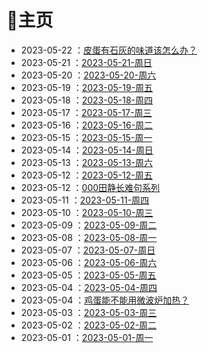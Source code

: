 # 🏡主页

- 2023-05-22 ：[皮蛋有石灰的味道该怎么办？](%E7%9A%AE%E8%9B%8B%E6%9C%89%E7%9F%B3%E7%81%B0%E7%9A%84%E5%91%B3%E9%81%93%E8%AF%A5%E6%80%8E%E4%B9%88%E5%8A%9E%EF%BC%9F.md)
- 2023-05-21 ：[2023-05-21-周日](2023-05-21-%E5%91%A8%E6%97%A5.md)
- 2023-05-20 ：[2023-05-20-周六](2023-05-20-%E5%91%A8%E5%85%AD.md)
- 2023-05-19 ：[2023-05-19-周五](2023-05-19-%E5%91%A8%E4%BA%94.md)
- 2023-05-18 ：[2023-05-18-周四](2023-05-18-%E5%91%A8%E5%9B%9B.md)
- 2023-05-17 ：[2023-05-17-周三](2023-05-17-%E5%91%A8%E4%B8%89.md)
- 2023-05-16 ：[2023-05-16-周二](2023-05-16-%E5%91%A8%E4%BA%8C.md)
- 2023-05-15 ：[2023-05-15-周一](2023-05-15-%E5%91%A8%E4%B8%80.md)
- 2023-05-14 ：[2023-05-14-周日](2023-05-14-%E5%91%A8%E6%97%A5.md)
- 2023-05-13 ：[2023-05-13-周六](2023-05-13-%E5%91%A8%E5%85%AD.md)
- 2023-05-12 ：[2023-05-12-周五](2023-05-12-%E5%91%A8%E4%BA%94.md)
- 2023-05-12 ：[000田静长难句系列](000%E7%94%B0%E9%9D%99%E9%95%BF%E9%9A%BE%E5%8F%A5%E7%B3%BB%E5%88%97.md)
- 2023-05-11 ：[2023-05-11-周四](2023-05-11-%E5%91%A8%E5%9B%9B.md)
- 2023-05-10 ：[2023-05-10-周三](2023-05-10-%E5%91%A8%E4%B8%89.md)
- 2023-05-09 ：[2023-05-09-周二](2023-05-09-%E5%91%A8%E4%BA%8C.md)
- 2023-05-08 ：[2023-05-08-周一](2023-05-08-%E5%91%A8%E4%B8%80.md)
- 2023-05-07 ：[2023-05-07-周日](2023-05-07-%E5%91%A8%E6%97%A5.md)
- 2023-05-06 ：[2023-05-06-周六](2023-05-06-%E5%91%A8%E5%85%AD.md)
- 2023-05-05 ：[2023-05-05-周五](2023-05-05-%E5%91%A8%E4%BA%94.md)
- 2023-05-04 ：[2023-05-04-周四](2023-05-04-%E5%91%A8%E5%9B%9B.md)
- 2023-05-04 ：[鸡蛋能不能用微波炉加热？](鸡蛋能不能用微波炉加热？.md)
- 2023-05-03 ：[2023-05-03-周三](2023-05-03-%E5%91%A8%E4%B8%89.md)
- 2023-05-02 ：[2023-05-02-周二](2023-05-02-%E5%91%A8%E4%BA%8C.md)
- 2023-05-01 ：[2023-05-01-周一](2023-05-01-%E5%91%A8%E4%B8%80.md)